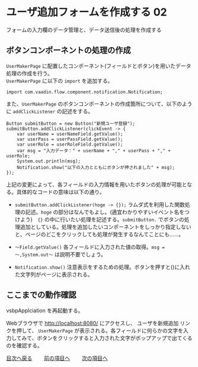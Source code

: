 # ユーザ追加フォームを作成する 02

フォームの入力欄のデータ管理と、データ送信後の処理を作成する

## ボタンコンポーネントの処理の作成

`UserMakerPage` に配置したコンポーネント(フィールドとボタン)を用いたデータ処理の作成を行う。<br>
`UserMakerPage` に以下の `import` を追加する。

~~~
import com.vaadin.flow.component.notification.Notification;
~~~
また、`UserMakerPage` のボタンコンポーネントの作成箇所について、以下のように `addClickListener` の記述をする。
~~~
Button submitButton = new Button("新規ユーザ登録");
submitButton.addClickListener(clickEvent -> {
    var userName = userNameField.getValue();
    var userPass = userPassField.getValue();
    var userRole = userRoleField.getValue();
    var msg = "入力データ：" + userName + "," + userPass + "," + userRole;
    System.out.println(msg);
    Notification.show("以下の入力とともにボタンが押されました" + msg);
});
~~~

上記の変更によって、各フィールドの入力情報を用いたボタンの処理が可能となる。具体的なコードの意味は以下の通り。
- `submitButton.addClickListener(hoge -> {});` ラムダ式を利用した関数処理の記述。`hoge` の部分はなんでもよし。(適宜わかりやすいイベント名をつけよう)　`{}` の中に行いたい処理を記述する。`submitButton.` でボタンの処理追加としている。処理を追加したいコンポーネントをしっかり指定しないと、ページのどこをクリックしても処理が発生するなんてことにも……。

- `～Field.getValue()` 各フィールドに入力された値の取得。`msg = ～,System.out～` は説明不要でしょう。

- `Notification.show()` 注意表示をするための処理。ボタンを押すと()に入れた文字列がページに表示される。


## ここまでの動作確認

vsbpApplciation を再起動する。

Webブラウザで [http://localhost:8080/](http://localhost:8080/) にアクセスし、 ユーザを新規追加 リンクを押して、 `UserMakerPage` が表示される。各フィールドに何らかの文字を入力してみて、ボタンをクリックすると入力された文字がポップアップで出てくるのを確認する。

[目次へ戻る](../README.md)  &emsp;&emsp;[前の項目へ](./01.md) &emsp;&emsp;[次の項目へ](./03.md)
